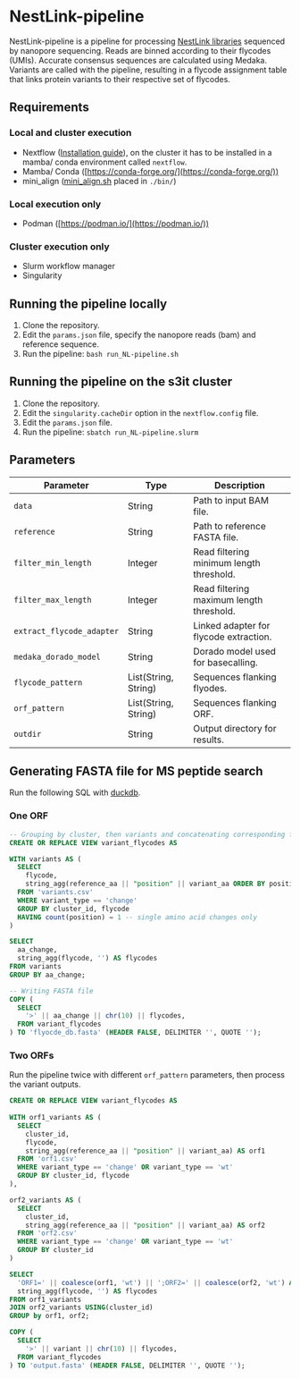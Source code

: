 # NestLink-pipeline
NestLink-pipeline is a pipeline for processing [NestLink libraries](https://www.nature.com/articles/s41592-019-0389-8) sequenced by nanopore sequencing. Reads are binned according to their flycodes (UMIs). Accurate consensus sequences are calculated using Medaka. Variants are called with the pipeline, resulting in a flycode assignment table that links protein variants to their respective set of flycodes.

## Requirements
### Local and cluster execution
- Nextflow ([Installation guide](https://www.nextflow.io/docs/latest/install.html)), on the cluster it has to be installed in a mamba/ conda environment called `nextflow`. 
- Mamba/ Conda ([https://conda-forge.org/](https://conda-forge.org/))
- mini_align ([mini_align.sh](https://raw.githubusercontent.com/nanoporetech/pomoxis/master/scripts/mini_align) placed in `./bin/`)
### Local execution only
- Podman ([https://podman.io/](https://podman.io/))
### Cluster execution only
- Slurm workflow manager
- Singularity

## Running the pipeline locally
1. Clone the repository.
2. Edit the `params.json` file, specify the nanopore reads (bam) and reference sequence.
3. Run the pipeline:
`bash run_NL-pipeline.sh`

## Running the pipeline on the s3it cluster
1. Clone the repository.
2. Edit the `singularity.cacheDir` option in the `nextflow.config` file.
3. Edit the `params.json` file.
4. Run the pipeline:
`sbatch run_NL-pipeline.slurm`

## Parameters
| Parameter                 | Type                 | Description                                 |
|---------------------------|----------------------|---------------------------------------------|
| `data`                    | String               | Path to input BAM file.                     |
| `reference`               | String               | Path to reference FASTA file.               |
| `filter_min_length`       | Integer              | Read filtering minimum length threshold.    |
| `filter_max_length`       | Integer              | Read filtering maximum length threshold.    |
| `extract_flycode_adapter` | String               | Linked adapter for flycode extraction.      |
| `medaka_dorado_model`     | String               | Dorado model used for basecalling.          |
| `flycode_pattern`         | List(String, String) | Sequences flanking flyodes.                 |
| `orf_pattern`             | List(String, String) | Sequences flanking ORF.                     |
| `outdir`                  | String               | Output directory for results.               |

## Generating FASTA file for MS peptide search
Run the following SQL with [duckdb](https://duckdb.org/).
### One ORF
```SQL
-- Grouping by cluster, then variants and concatenating corresponding flycodes
CREATE OR REPLACE VIEW variant_flycodes AS

WITH variants AS (
  SELECT
    flycode,
    string_agg(reference_aa || "position" || variant_aa ORDER BY position) AS aa_change
  FROM 'variants.csv'
  WHERE variant_type == 'change'
  GROUP BY cluster_id, flycode
  HAVING count(position) = 1 -- single amino acid changes only
)

SELECT
  aa_change,
  string_agg(flycode, '') AS flycodes
FROM variants
GROUP BY aa_change;

-- Writing FASTA file
COPY (
  SELECT
    '>' || aa_change || chr(10) || flycodes,
  FROM variant_flycodes
) TO 'flyocde_db.fasta' (HEADER FALSE, DELIMITER '', QUOTE '');
```
### Two ORFs
Run the pipeline twice with different `orf_pattern` parameters, then process the variant outputs.
```SQL
CREATE OR REPLACE VIEW variant_flycodes AS
  
WITH orf1_variants AS (
  SELECT
    cluster_id,
    flycode,
    string_agg(reference_aa || "position" || variant_aa) AS orf1
  FROM 'orf1.csv'
  WHERE variant_type == 'change' OR variant_type == 'wt'
  GROUP BY cluster_id, flycode
),

orf2_variants AS (
  SELECT
    cluster_id,
    string_agg(reference_aa || "position" || variant_aa) AS orf2
  FROM 'orf2.csv'
  WHERE variant_type == 'change' OR variant_type == 'wt'
  GROUP BY cluster_id
)

SELECT
  'ORF1=' || coalesce(orf1, 'wt') || ';ORF2=' || coalesce(orf2, 'wt') AS variant,
  string_agg(flycode, '') AS flycodes
FROM orf1_variants
JOIN orf2_variants USING(cluster_id)
GROUP by orf1, orf2;

COPY (
  SELECT
    '>' || variant || chr(10) || flycodes,
  FROM variant_flycodes
) TO 'output.fasta' (HEADER FALSE, DELIMITER '', QUOTE '');
```
